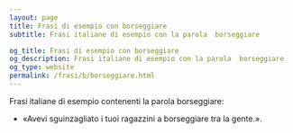 ```yaml
---
layout: page
title: Frasi di esempio con borseggiare 
subtitle: Frasi italiane di esempio con la parola  borseggiare

og_title: Frasi di esempio con borseggiare 
og_description: Frasi italiane di esempio con la parola  borseggiare
og_type: website
permalink: /frasi/b/borseggiare.html
---
```


Frasi italiane di esempio contenenti la parola borseggiare:


- «Avevi sguinzagliato i tuoi ragazzini a borseggiare tra la gente.».
